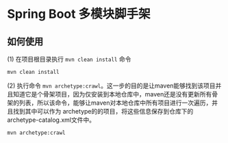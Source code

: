 # Spring Boot 多模块脚手架

## 如何使用
(1) 在项目根目录执行 `mvn clean install` 命令
```shell
mvn clean install
```
(2) 执行命令 `mvn archetype:crawl`。这一步的目的是让maven能够找到该项目并且知道它是个骨架项目，因为仅安装到本地仓库中，maven还是没有更新所有骨架的列表，所以该命令，能够让maven对本地仓库中所有项目进行一次遍历，并且找到其中可以作为 archetype的的项目，将这些信息保存到仓库下的 archetype-catalog.xml文件中。
```shell
mvn archetype:crawl
```
